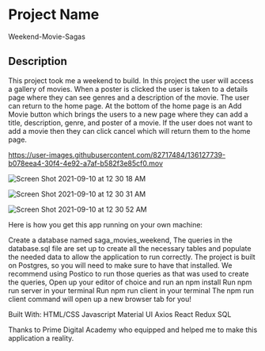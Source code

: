 # Project Name

Weekend-Movie-Sagas

## Description

This project took me a weekend to build.
In this project the user will access a gallery of movies.  When a poster is clicked the user is taken to a details page where they can see genres and a description of the movie. The user can return to the home page.  At the bottom of the home page is an Add Movie button which brings the users to a new page where they can add a title, description, genre, and poster of a movie. If the user does not want to add a movie then they can click cancel which will return them to the home page.




https://user-images.githubusercontent.com/82717484/136127739-b078eea4-30f4-4e92-a7af-b582f3e85cf0.mov






![Screen Shot 2021-09-10 at 12 30 18 AM](https://user-images.githubusercontent.com/82717484/132804510-52c718eb-6f18-474b-bb4c-74cc834d5ad3.png)

![Screen Shot 2021-09-10 at 12 30 31 AM](https://user-images.githubusercontent.com/82717484/132804521-df4c34c1-1cec-4295-a0c1-afac8041df49.png)

![Screen Shot 2021-09-10 at 12 30 52 AM](https://user-images.githubusercontent.com/82717484/132804526-2767eed5-cf1e-4e84-b64e-a2a5765cf8be.png)


Here is how you get this app running on your own machine:

Create a database named saga_movies_weekend,
The queries in the database.sql file are set up to create all the necessary tables and populate the needed data to allow the application to run correctly. The project is built on Postgres, so you will need to make sure to have that installed. We recommend using Postico to run those queries as that was used to create the queries,
Open up your editor of choice and run an npm install
Run npm run server in your terminal
Run npm run client in your terminal
The npm run client command will open up a new browser tab for you!


Built With:
HTML/CSS
Javascript
Material UI
Axios
React
Redux
SQL

Thanks to Prime Digital Academy who equipped and helped me to make this application a reality.

